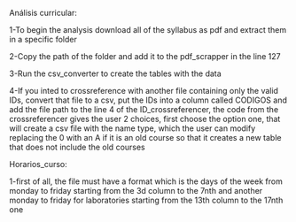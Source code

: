 Análisis curricular:

1-To begin the analysis download all of the syllabus as pdf and extract them in a specific folder

2-Copy the path of the folder and add it to the pdf_scrapper in the line 127

3-Run the csv_converter to create the tables with the data

4-If you inted to crossreference with another file containing only the valid IDs, convert that file to a csv, put the IDs into a column called CODIGOS and add the file path to the line 4 of the ID_crossreferencer, the code from the crossreferencer gives the user 2 choices, first choose the option one, that will create a csv file with the name type, which the user can modify replacing the 0 with an A if it is an old course so that it creates a new table that does not include the old courses



Horarios_curso:

1-first of all, the file must have a format which is the days of the week from monday to friday starting from the 3d column to the 7nth and another monday to friday for laboratories starting from the 13th column to the 17nth one